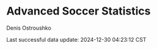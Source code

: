 # Advanced Soccer Statistics
Denis Ostroushko

<!-- gfm -->

Last successful data update: 2024-12-30 04:23:12 CST
